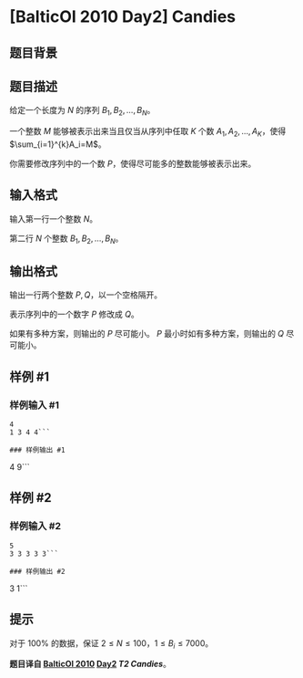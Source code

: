 # [BalticOI 2010 Day2] Candies

## 题目背景



## 题目描述

给定一个长度为 $N$ 的序列 $B_1,B_2,\dots,B_N$。

一个整数 $M$ 能够被表示出来当且仅当从序列中任取 $K$ 个数 $A_1,A_2,\dots,A_K$，使得 $\sum_{i=1}^{k}A_i=M$。

你需要修改序列中的一个数 $P$，使得尽可能多的整数能够被表示出来。

## 输入格式

输入第一行一个整数 $N$。

第二行 $N$ 个整数 $B_1,B_2,\dots,B_N$。

## 输出格式

输出一行两个整数 $P,Q$，以一个空格隔开。

表示序列中的一个数字 $P$ 修改成 $Q$。

如果有多种方案，则输出的 $P$ 尽可能小。 $P$ 最小时如有多种方案，则输出的 $Q$ 尽可能小。

## 样例 #1

### 样例输入 #1
```
4
1 3 4 4```

### 样例输出 #1

```
4 9```

## 样例 #2

### 样例输入 #2
```
5
3 3 3 3 3```

### 样例输出 #2

```
3 1```

## 提示

对于 $100\%$ 的数据，保证 $2\le N\le 100$，$1\le B_i\le 7000$。


**题目译自 [BalticOI 2010](https://www.luogu.com.cn/problem/U126003) [Day2](https://boi.cses.fi/files/boi2010_day2.pdf) *T2 Candies***。
